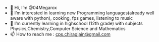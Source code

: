 - 👋 Hi, I’m @04Megarox
- 👀 I’m interested in learning new Programming languages(already well aware with python), cooking, fps games, listening to music
- 🌱 I’m currently learning in highschool (12th grade) with subjects Physics,Chemistry,Computer Science and Mathematics
- 📫 How to reach me : cps.chiragjain@gmail.com

<!---
04Megarox/04Megarox is a ✨ special ✨ repository because its `README.md` (this file) appears on your GitHub profile.
You can click the Preview link to take a look at your changes.
--->
